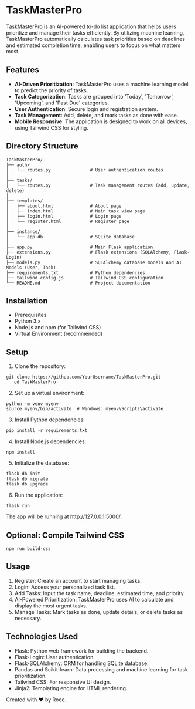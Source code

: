 # TaskMasterPro

TaskMasterPro is an AI-powered to-do list application that helps users prioritize and manage their tasks efficiently. By utilizing machine learning, TaskMasterPro automatically calculates task priorities based on deadlines and estimated completion time, enabling users to focus on what matters most.

## Features

- **AI-Driven Prioritization**: TaskMasterPro uses a machine learning model to predict the priority of tasks.
- **Task Categorization**: Tasks are grouped into 'Today', 'Tomorrow', 'Upcoming', and 'Past Due' categories.
- **User Authentication**: Secure login and registration system.
- **Task Management**: Add, delete, and mark tasks as done with ease.
- **Mobile Responsive**: The application is designed to work on all devices, using Tailwind CSS for styling.
  
## Directory Structure

```plaintext
TaskMasterPro/
├── auth/
│   └── routes.py               # User authentication routes
│
├── tasks/
│   └── routes.py               # Task management routes (add, update, delete)
│
├── templates/
│   ├── about.html              # About page
│   ├── index.html              # Main task view page
│   ├── login.html              # Login page
│   └── register.html           # Register page
│
├── instance/
│   └── app.db                  # SQLite database
│
├── app.py                      # Main Flask application
├── extensions.py               # Flask extensions (SQLAlchemy, Flask-Login)
├── models.py                   # SQLAlchemy database models And AI Models (User, Task)
├── requirements.txt            # Python dependencies
├── tailwind.config.js          # Tailwind CSS configuration
└── README.md                   # Project documentation
```
## Installation
 - Prerequisites
 - Python 3.x
 - Node.js and npm (for Tailwind CSS)
 - Virtual Environment (recommended)
 
 ## Setup
 1. Clone the repository:

 ```
 git clone https://github.com/YourUsername/TaskMasterPro.git
    cd TaskMasterPro
```
2. Set up a virtual environment:
 ```
 python -m venv myenv
source myenv/bin/activate  # Windows: myenv\Scripts\activate
```
3. Install Python dependencies:
```
pip install -r requirements.txt
```
4. Install Node.js dependencies:
```
npm install
```
5. Initialize the database:
```
flask db init
flask db migrate
flask db upgrade
```
6. Run the application:
```
flask run
```
The app will be running at http://127.0.0.1:5000/.

## Optional: Compile Tailwind CSS
```
npm run build-css
```
## Usage
1. Register: Create an account to start managing tasks.
2. Login: Access your personalized task list.
3. Add Tasks: Input the task name, deadline, estimated time, and priority.
4. AI-Powered Prioritization: TaskMasterPro uses AI to calculate and display the most urgent tasks.
5. Manage Tasks: Mark tasks as done, update details, or delete tasks as necessary.
## Technologies Used
 - Flask: Python web framework for building the backend.
 - Flask-Login: User authentication.
 - Flask-SQLAlchemy: ORM for handling SQLite database.
 - Pandas and Scikit-learn: Data processing and machine learning for task prioritization.
 - Tailwind CSS: For responsive UI design.
 - Jinja2: Templating engine for HTML rendering.

 Created with ❤️ by Roee.








